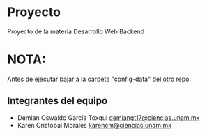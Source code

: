 # Proyecto
Proyecto de la materia Desarrollo Web Backend

# NOTA: 
Antes de ejecutar bajar a la carpeta "config-data" del otro repo.

## Integrantes del equipo 
* Demian Oswaldo García Toxqui <demiangt17@ciencias.unam.mx>
* Karen Cristóbal Morales <karencm@ciencias.unam.mx>
